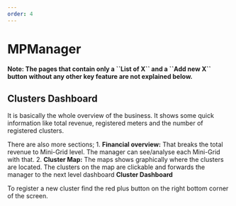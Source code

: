```yaml
---
order: 4
---
```


# MPManager

**Note: The pages that contain only a \`\`List of X\`\` and a \`\`Add
new X\`\` button without any other key feature are not explained
below.**

## Clusters Dashboard

It is basically the whole overview of the business. It shows some quick
information like total revenue, registered meters and the number of
registered clusters.

There are also more sections; 1. **Financial overview:** That breaks the
total revenue to Mini-Grid level. The manager can see/analyse each
Mini-Grid with that. 2. **Cluster Map:** The maps shows graphically
where the clusters are located. The clusters on the map are clickable
and forwards the manager to the next level dashboard **Cluster
Dashboard**

To register a new cluster find the red plus button on the right bottom
corner of the screen.
